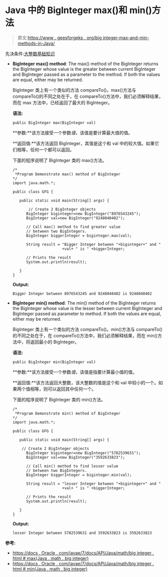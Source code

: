 # Java 中的 BigInteger max()和 min()方法

> 原文:[https://www . geesforgeks . org/big integer-max-and-min-methods-in-Java/](https://www.geeksforgeeks.org/biginteger-max-and-min-methods-in-java/)

先决条件:[大整数基础知识](https://www.geeksforgeeks.org/biginteger-class-in-java/)

*   **BigInteger max() method**: The max() method of the BigInteger returns the BigInteger whose value is the greater between current BigInteger and BigInteger passed as a parameter to the method. If both the values are equal, either may be returned.

    BigInteger 类上有一个类似的方法 compareTo()。max()方法与 compareTo()的不同之处在于，在 compareTo()方法中，我们必须解释结果，而在 max 方法中，已经返回了最大的 BigInteger。

    **语法:**

    ```
    public BigInteger max(BigInteger val)
    ```

    **参数:**该方法接受一个参数*值*，该值是要计算最大值的值。

    **返回值:**该方法返回 BigInteger，其值是这个和 val 中的较大值。如果它们相等，任何一个都可以返回。

    下面的程序说明了 BigInteger 类的 max()方法。

    ```
    /*
     *Program Demonstrate max() method of BigInteger 
    */
    import java.math.*;

    public class GFG {

       public static void main(String[] args) {

           // Create 2 BigInteger objects
          BigInteger biginteger=new BigInteger("8976543245");
          BigInteger val=new BigInteger("9248040402");

          // Call max() method to find greater value
          // between two BigIntegers.
          BigInteger biggerInteger = biginteger.max(val);

          String result = "Bigger Integer between "+biginteger+" and "
                          +val+ " is " +biggerInteger;

          // Prints the result 
          System.out.println(result);

       }
    }
    ```

    **Output:**

    ```
    Bigger Integer between 8976543245 and 9248040402 is 9248040402

    ```

*   **BigInteger min() method**: The min() method of the BigInteger returns the BigInteger whose value is the lesser between current BigInteger and BigInteger passed as parameter to method. If both the values are equal, either may be returned.

    BigInteger 类上有一个类似的方法 compareTo()。min()方法与 compareTo()的不同之处在于，在 compareTo()方法中，我们必须解释结果，而在 min()方法中，将返回最小的 BigInteger。

    **语法:**

    ```
    public BigInteger min(BigInteger val)
    ```

    **参数:**该方法接受一个参数*值*，该值是指要计算最小值的值。

    **返回值:**该方法返回大整数，该大整数的值是这个和 val 中较小的一个。如果两个值相等，则可以返回其中任何一个。

    下面的程序说明了 BigInteger 类的 min()方法。

    ```
    /*
     *Program Demonstrate min() method of BigInteger 
    */
    import java.math.*;

    public class GFG {

       public static void main(String[] args) {

        // Create 2 BigInteger objects
          BigInteger biginteger=new BigInteger("5782539631");
          BigInteger val=new BigInteger("3592633823");

          // Call min() method to find lesser value
          // between two BigIntegers.
          BigInteger biggerInteger = biginteger.min(val);

          String result = "lesser Integer between "+biginteger+" and "
                          +val+ " is " +biggerInteger;

          // Prints the result 
          System.out.println(result);

       }
    }
    ```

    **Output:**

    ```
    lesser Integer between 5782539631 and 3592633823 is 3592633823

    ```

**参考:**

*   [https://docs . Oracle . com/javae/7/docs/API/Java/math/big integer . html # max(Java . math . big integer)](https://docs.oracle.com/javase/7/docs/api/java/math/BigInteger.html#max(java.math.BigInteger))
*   [https://docs . Oracle . com/javae/7/docs/API/Java/math/big integer . html # min(Java . math . big integer)](https://docs.oracle.com/javase/7/docs/api/java/math/BigInteger.html#min(java.math.BigInteger))